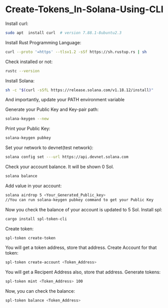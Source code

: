 # Create-Tokens_In-Solana-Using-CLI

Install curl:
```bash
sudo apt  install curl  # version 7.88.1-8ubuntu2.3
```
Install Rust Programming Language:
```bash
curl --proto '=https' --tlsv1.2 -sSf https://sh.rustup.rs | sh
```
Check installed or not:
```bash
rustc --version
```
Install Solana:
```bash
sh -c "$(curl -sSfL https://release.solana.com/v1.18.12/install)"
```
And importantly, update your PATH environment variable

Generate your Public Key and Key-pair path:
```bash
solana-keygen --new
```
Print your Public Key:
```bash
solana-keygen pubkey
```
Set your network to devnet(test network):
```bash
solana config set ---url https://api.devnet.solana.com
```
Check your account balance. It will be shown 0 Sol.
```bash
solana balance
```
Add value in your account:
```bash
solana airdrop 5 <Your_Generated_Public_key>
//You can run solana-keygen pubkey command to get your Public Key
```
Now you check the balance of your account is updated to 5 Sol.
Install spl:
```bash
cargo install spl-token-cli
```
Create token:
```bash
spl-token create-token
```
You will get a token address, store that address.
Create Account for that token:
```bash
spl-token create-account <Token_Address>
```
You will get a Recipent Address also, store that address.
Generate tokens:
```bash
spl-token mint <Token_Address> 100
```
Now, you can check the balance:
```bash
spl-token balance <Token_Address>
```


